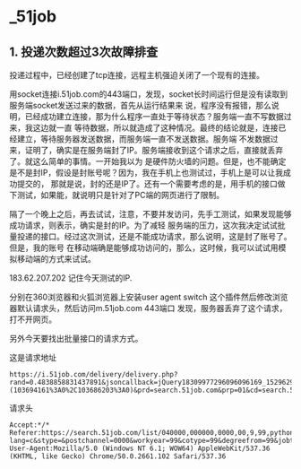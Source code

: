 # _51job

## 1. 投递次数超过3次故障排查
投递过程中，已经创建了tcp连接，远程主机强迫关闭了一个现有的连接。

用socket连接i.51job.com的443端口，发现，socket长时间运行但是没有读取到服务端socket发送过来的数据，首先从运行结果来
说，程序没有报错，那么说明，已经成功建立连接，那为什么程序一直处于等待状态？服务端一直不写数据过来，我这边就一直
等待数据，所以就造成了这种情况。最终的结论就是，连接已经建立，等待服务器发送数据，而服务端一直不发送数据。服务端
不发数据过来，证明了，确实是在服务端封了IP。服务端接收到这个请求之后，直接就丢弃了。就这么简单的事情。一开始我以为
是硬件防火墙的问题。但是，也不能确定是不是封IP，假设是封账号呢？因为，我在手机上也测试过，手机上是可以让我成功提交的，
那就是说，封的还是IP了。还有一个需要考虑的是，用手机的接口做下测试，如果能，就说明只是针对了PC端的网页进行了限制。

隔了一个晚上之后，再去试试，注意，不要并发访问，先手工测试，如果发现能够成功请求，则表示，确实是封的IP。为了减轻
服务端的压力，这次我决定试试批量投递的接口。经过这次测试，还是不能成功请求，那么说明，这是封了账号了。但是，我的账号
在移动端确是能够成功访问的，那么，这时候，我可以试试用模拟移动端的方式来试试。

183.62.207.202 记住今天测试的IP.

分别在360浏览器和火狐浏览器上安装user agent switch 这个插件然后修改浏览器默认请求头，然后访问m.51job.com 443端口
发现，服务器丢弃了这个请求，打不开网页。

另外今天要找出批量接口的请求方式。

这是请求地址
```
https://i.51job.com/delivery/delivery.php?rand=0.4838858831437891&jsoncallback=jQuery18309977296096096169_1529629370861&jobid=(103694161%3A0%2C103686203%3A0)&prd=search.51job.com&prp=01&cd=search.51job.com&cp=01&resumeid=&cvlan=&coverid=&qpostset=&elementname=delivery_jobid&deliverytype=2&deliverydomain=%2F%2Fi.51job.com&language=c&imgpath=%2F%2Fimg03.51jobcdn.com&_=1529629376314
```
请求头
```
Accept:*/*
Referer:https://search.51job.com/list/040000,000000,0000,00,9,99,python,2,1.html?lang=c&stype=&postchannel=0000&workyear=99&cotype=99&degreefrom=99&jobterm=99&companysize=99&providesalary=99&lonlat=0%2C0&radius=-1&ord_field=0&confirmdate=9&fromType=&dibiaoid=0&address=&line=&specialarea=00&from=&welfare=
User-Agent:Mozilla/5.0 (Windows NT 6.1; WOW64) AppleWebKit/537.36 (KHTML, like Gecko) Chrome/50.0.2661.102 Safari/537.36
```